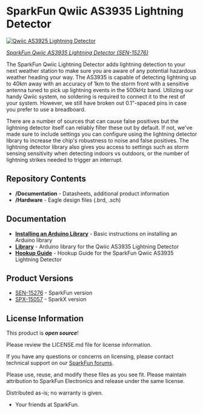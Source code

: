  SparkFun Qwiic AS3935 Lightning Detector
========================================

[![Qwiic AS3925 Lightning Detector](https://cdn.sparkfun.com/r/400-400/assets/parts/1/3/7/5/1/15276-SparkFun_Lightning_Detector_-_AS3935__Qwiic_-01.jpg)](https://www.sparkfun.com/products/15276)

[*SparkFun Qwiic AS3935 Lightning Detector (SEN-15276)*](https://www.sparkfun.com/products/15276)


The SparkFun Qwiic Lightning Detector adds lightning detection to your next weather station to make sure you are aware of any potential hazardous weather heading your way. The AS3935 is capable of detecting lightning up to 40km away with an accuracy of 1km to the storm front with a sensitive antenna tuned to pick up lightning events in the 500kHz band. Utilizing our handy Qwiic system, no soldering is required to connect it to the rest of your system. However, we still have broken out 0.1"-spaced pins in case you prefer to use a breadboard.

There are a number of sources that can cause false positives but the lightning detector itself can reliably filter these out by default. If not, we've made sure to include settings you can configure using the lightning detector library to increase the chip's robustness to noise and false positives. The lightning detector library also gives you access to settings such as storm sensing sensitivity when detecting indoors vs outdoors, or the number of lightning strikes needed to trigger an interrupt.

Repository Contents
-------------------

* **/Documentation** - Datasheets, additional product information
* **/Hardware** - Eagle design files (.brd, .sch)

Documentation
--------------
* **[Installing an Arduino Library](https://learn.sparkfun.com/tutorials/installing-an-arduino-library/)** - Basic instructions on installing an Arduino library
* **[Library](https://github.com/sparkfun/SparkFun_AS3935_Lightning_Detector_Library)** - Arduino library for the Qwiic AS3935 Lightning Detector
* **[Hookup Guide](https://learn.sparkfun.com/tutorials/sparkfun-qwiic-as3935-lightning-detector-hookup-guide)** - Hookup Guide for the SparkFun Qwiic AS3935 Lightning Detector

Product Versions
--------------
* [SEN-15276](https://www.sparkfun.com/products/15276) - SparkFun version
* [SPX-15057](https://www.sparkfun.com/products/retired/15057) - SparkX version

License Information
-------------------

This product is _**open source**_! 

Please review the LICENSE.md file for license information.

If you have any questions or concerns on licensing, please contact technical support on our [SparkFun forums](https://forum.sparkfun.com/viewforum.php?f=152).

Please use, reuse, and modify these files as you see fit. Please maintain attribution to SparkFun Electronics and release under the same license.

Distributed as-is; no warranty is given.

- Your friends at SparkFun.
